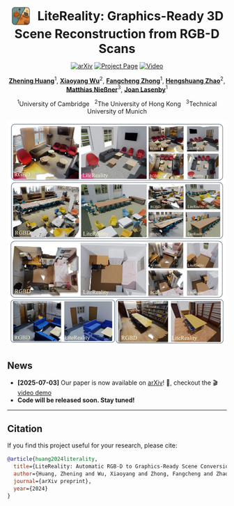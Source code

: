 <p align="center">
  <img src="assets/logo.png" alt="LiteReality Logo" width="48" style="vertical-align:middle;"/>
  <span style="font-size:2em; font-weight:bold; vertical-align:middle; margin-left: 10px;">
    LiteReality: Graphics-Ready 3D Scene Reconstruction from RGB-D Scans
  </span>
</p>

<p align="center">
  <a href="https://arxiv.org/abs/2406.00000"><img src="https://img.shields.io/badge/arXiv-2406.00000-b31b1b.svg?style=flat-square" alt="arXiv"></a>
  <a href="https://litereality.github.io/"><img src="https://img.shields.io/badge/Project%20Page-LiteReality-blue.svg?style=flat-square" alt="Project Page"></a>
  <a href="https://www.youtube.com/watch?v=ecK9m3LXg2c"><img src="https://img.shields.io/badge/Video-Presentation-yellow.svg?style=flat-square" alt="Video"></a>
</p>

<p align="center">
  <b><a href="https://zheninghuang.github.io/">Zhening Huang</a></b><sup>1</sup>,
  <b><a href="https://xywu.me">Xiaoyang Wu</a></b><sup>2</sup>,
  <b><a href="https://www.cl.cam.ac.uk/~fz261/">Fangcheng Zhong</a></b><sup>1</sup>,
  <b><a href="https://hszhao.github.io">Hengshuang Zhao</a></b><sup>2</sup>,
  <b><a href="https://www.niessnerlab.org/index.html">Matthias Nießner</a></b><sup>3</sup>,
  <b><a href="https://www.eng.cam.ac.uk/profiles/jl221">Joan Lasenby</a></b><sup>1</sup>
</p>
<p align="center">
  <sup>1</sup>University of Cambridge &nbsp; <sup>2</sup>The University of Hong Kong &nbsp; <sup>3</sup>Technical University of Munich
</p>

<p align="center">
  <a href="assets/LiteReality.jpg"><img src="assets/LiteReality.jpg" alt="LiteReality Main Image" width="600"/></a>
</p>


## News

- <b>[2025-07-03]</b> Our paper is now available on <a href="https://arxiv.org/abs/2406.00000">arXiv</a>! 🚀, checkout the 🎬 [video demo](https://www.youtube.com/watch?v=ecK9m3LXg2c)  
- <b>Code will be released soon. Stay tuned!</b>


---

## Citation

If you find this project useful for your research, please cite:

```bibtex
@article{huang2024literality,
  title={LiteReality: Automatic RGB-D to Graphics-Ready Scene Conversion},
  author={Huang, Zhening and Wu, Xiaoyang and Zhong, Fangcheng and Zhao, Hengshuang and Nie{\ss}ner, Matthias and Lasenby, Joan},
  journal={arXiv preprint},
  year={2024}
}
```
